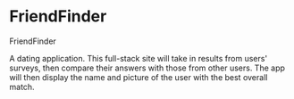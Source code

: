 # FriendFinder

FriendFinder

A dating application. This full-stack site will take in results from users' surveys, then compare their answers with those from other users.
The app will then display the name and picture of the user with the best overall match.
